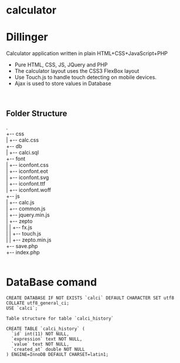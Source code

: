 # calculator

# Dillinger

Calculator application written in plain HTML+CSS+JavaScript+PHP

  - Pure HTML, CSS, JS, JQuery and PHP
  - The calculator layout uses the CSS3 FlexBox layout
  - Use Touch.js to handle touch detecting on mobile devices.
  - Ajax is used to store values in Database
<br />

## Folder Structure
.<br />
+-- css<br />
|   +-- calc.css<br />
+-- db<br />
|   +-- calci.sql<br />
+-- font<br />
|   +-- iconfont.css<br />
|   +-- iconfont.eot<br />
|   +-- iconfont.svg<br />
|   +-- iconfont.ttf<br />
|   +-- iconfont.woff<br />
+-- js<br />
|   +-- calc.js<br />
|   +-- common.js<br />
|   +-- jquery.min.js<br />
|   +-- zepto<br />
|   |   +-- fx.js<br />
|   |   +-- touch.js<br />
|   |   +-- zepto.min.js<br />
+-- save.php<br />
+-- index.php<br />
<br />

# DataBase comand
```
CREATE DATABASE IF NOT EXISTS `calci` DEFAULT CHARACTER SET utf8 COLLATE utf8_general_ci;
USE `calci`;

Table structure for table `calci_history`

CREATE TABLE `calci_history` (
  `id` int(11) NOT NULL,
  `expression` text NOT NULL,
  `value` text NOT NULL,
  `created_at` double NOT NULL
) ENGINE=InnoDB DEFAULT CHARSET=latin1;
```
